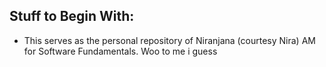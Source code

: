 ## Stuff to Begin With:

- This serves as the personal repository of Niranjana (courtesy Nira) AM for Software Fundamentals. Woo to me i guess